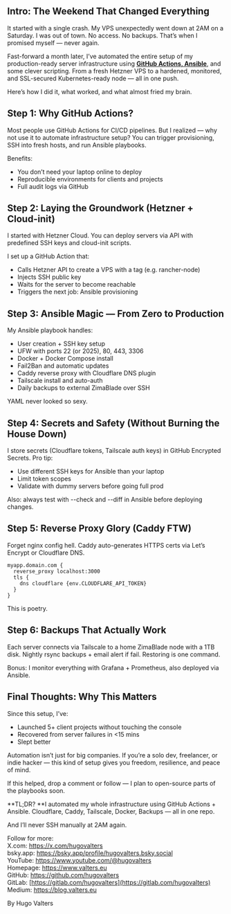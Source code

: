 ## Intro: The Weekend That Changed Everything
It started with a single crash. My VPS unexpectedly went down at 2AM on a Saturday. I was out of town. No access. No backups. That’s when I promised myself — never again.

Fast-forward a month later, I’ve automated the entire setup of my production-ready server infrastructure using **[GitHub Actions, Ansible](https://www.youtube.com/@hugovalters)**, and some clever scripting. From a fresh Hetzner VPS to a hardened, monitored, and SSL-secured Kubernetes-ready node — all in one push.

Here’s how I did it, what worked, and what almost fried my brain.

## Step 1: Why GitHub Actions?
Most people use GitHub Actions for CI/CD pipelines. But I realized — why not use it to automate infrastructure setup? You can trigger provisioning, SSH into fresh hosts, and run Ansible playbooks.

Benefits:
* You don’t need your laptop online to deploy
* Reproducible environments for clients and projects
* Full audit logs via GitHub

## Step 2: Laying the Groundwork (Hetzner + Cloud-init)
I started with Hetzner Cloud. You can deploy servers via API with predefined SSH keys and cloud-init scripts.

I set up a GitHub Action that:
* Calls Hetzner API to create a VPS with a tag (e.g. rancher-node)
* Injects SSH public key
* Waits for the server to become reachable
* Triggers the next job: Ansible provisioning

## Step 3: Ansible Magic — From Zero to Production
My Ansible playbook handles:
* User creation + SSH key setup
* UFW with ports 22 (or 2025), 80, 443, 3306
* Docker + Docker Compose install
* Fail2Ban and automatic updates
* Caddy reverse proxy with Cloudflare DNS plugin
* Tailscale install and auto-auth
* Daily backups to external ZimaBlade over SSH

YAML never looked so sexy.

## Step 4: Secrets and Safety (Without Burning the House Down)
I store secrets (Cloudflare tokens, Tailscale auth keys) in GitHub Encrypted Secrets. Pro tip:

* Use different SSH keys for Ansible than your laptop
* Limit token scopes
* Validate with dummy servers before going full prod

Also: always test with --check and --diff in Ansible before deploying changes.

## Step 5: Reverse Proxy Glory (Caddy FTW)
Forget nginx config hell. Caddy auto-generates HTTPS certs via Let’s Encrypt or Cloudflare DNS.

```
myapp.domain.com {
  reverse_proxy localhost:3000
  tls {
    dns cloudflare {env.CLOUDFLARE_API_TOKEN}
  }
}
```
This is poetry.

## Step 6: Backups That Actually Work
Each server connects via Tailscale to a home ZimaBlade node with a 1TB disk. Nightly rsync backups + email alert if fail. Restoring is one command.

Bonus: I monitor everything with Grafana + Prometheus, also deployed via Ansible.

## Final Thoughts: Why This Matters
Since this setup, I’ve:
* Launched 5+ client projects without touching the console
* Recovered from server failures in <15 mins
* Slept better

Automation isn’t just for big companies. If you’re a solo dev, freelancer, or indie hacker — this kind of setup gives you freedom, resilience, and peace of mind.

If this helped, drop a comment or follow — I plan to open-source parts of the playbooks soon.

**TL;DR? **I automated my whole infrastructure using GitHub Actions + Ansible. Cloudflare, Caddy, Tailscale, Docker, Backups — all in one repo.

And I’ll never SSH manually at 2AM again.

Follow for more:<br>
X.com: https://x.com/hugovalters<br>
bsky.app: https://bsky.app/profile/hugovalters.bsky.social<br>
YouTube: https://www.youtube.com/@hugovalters<br>
Homepage: https://www.valters.eu<br>
GitHub: https://github.com/hugovalters<br>
GitLab: [https://gitlab.com/hugovalters](https://gitlab.com/hugovalters)<br>
Medium: https://blog.valters.eu

By Hugo Valters
